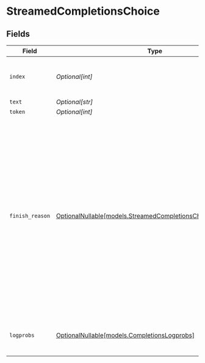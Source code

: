 # StreamedCompletionsChoice


## Fields

| Field                                                                                                                                                                                                                                                             | Type                                                                                                                                                                                                                                                              | Required                                                                                                                                                                                                                                                          | Description                                                                                                                                                                                                                                                       | Example                                                                                                                                                                                                                                                           |
| ----------------------------------------------------------------------------------------------------------------------------------------------------------------------------------------------------------------------------------------------------------------- | ----------------------------------------------------------------------------------------------------------------------------------------------------------------------------------------------------------------------------------------------------------------- | ----------------------------------------------------------------------------------------------------------------------------------------------------------------------------------------------------------------------------------------------------------------- | ----------------------------------------------------------------------------------------------------------------------------------------------------------------------------------------------------------------------------------------------------------------- | ----------------------------------------------------------------------------------------------------------------------------------------------------------------------------------------------------------------------------------------------------------------- |
| `index`                                                                                                                                                                                                                                                           | *Optional[int]*                                                                                                                                                                                                                                                   | :heavy_minus_sign:                                                                                                                                                                                                                                                | The index of the choice in the list of generated choices.                                                                                                                                                                                                         | 0                                                                                                                                                                                                                                                                 |
| `text`                                                                                                                                                                                                                                                            | *Optional[str]*                                                                                                                                                                                                                                                   | :heavy_minus_sign:                                                                                                                                                                                                                                                | The text.                                                                                                                                                                                                                                                         |                                                                                                                                                                                                                                                                   |
| `token`                                                                                                                                                                                                                                                           | *Optional[int]*                                                                                                                                                                                                                                                   | :heavy_minus_sign:                                                                                                                                                                                                                                                | The token.                                                                                                                                                                                                                                                        |                                                                                                                                                                                                                                                                   |
| `finish_reason`                                                                                                                                                                                                                                                   | [OptionalNullable[models.StreamedCompletionsChoiceFinishReason]](../models/streamedcompletionschoicefinishreason.md)                                                                                                                                              | :heavy_minus_sign:                                                                                                                                                                                                                                                | Termination condition of the generation. `stop` means the API returned the full chat completions generated by the model without running into any limits. `length` means the generation exceeded `max_tokens` or the conversation exceeded the max context length. |                                                                                                                                                                                                                                                                   |
| `logprobs`                                                                                                                                                                                                                                                        | [OptionalNullable[models.CompletionsLogprobs]](../models/completionslogprobs.md)                                                                                                                                                                                  | :heavy_minus_sign:                                                                                                                                                                                                                                                | Log probability information for the choice.                                                                                                                                                                                                                       |                                                                                                                                                                                                                                                                   |